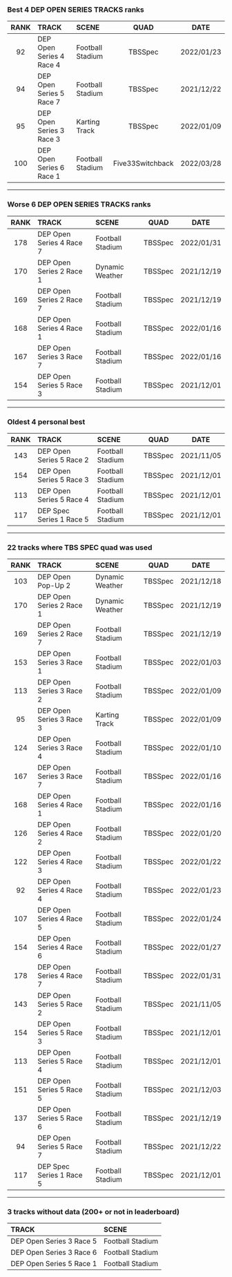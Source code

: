 ### Best 4 DEP OPEN SERIES TRACKS ranks
|RANK|TRACK|SCENE|QUAD|DATE|
|:---:|:---|:---|:---:|:---:|
|92|DEP Open Series 4 Race 4|Football Stadium|TBSSpec|2022/01/23|
|94|DEP Open Series 5 Race 7|Football Stadium|TBSSpec|2021/12/22|
|95|DEP Open Series 3 Race 3|Karting Track|TBSSpec|2022/01/09|
|100|DEP Open Series 6 Race 1|Football Stadium|Five33Switchback|2022/03/28|
---
### Worse 6 DEP OPEN SERIES TRACKS ranks
|RANK|TRACK|SCENE|QUAD|DATE|
|:---:|:---|:---|:---:|:---:|
|178|DEP Open Series 4 Race 7|Football Stadium|TBSSpec|2022/01/31|
|170|DEP Open Series 2 Race 1|Dynamic Weather|TBSSpec|2021/12/19|
|169|DEP Open Series 2 Race 7|Football Stadium|TBSSpec|2021/12/19|
|168|DEP Open Series 4 Race 1|Football Stadium|TBSSpec|2022/01/16|
|167|DEP Open Series 3 Race 7|Football Stadium|TBSSpec|2022/01/16|
|154|DEP Open Series 5 Race 3|Football Stadium|TBSSpec|2021/12/01|
---
### Oldest 4 personal best
|RANK|TRACK|SCENE|QUAD|DATE|
|:---:|:---|:---|:---:|:---:|
|143|DEP Open Series 5 Race 2|Football Stadium|TBSSpec|2021/11/05|
|154|DEP Open Series 5 Race 3|Football Stadium|TBSSpec|2021/12/01|
|113|DEP Open Series 5 Race 4|Football Stadium|TBSSpec|2021/12/01|
|117|DEP Spec Series 1 Race 5|Football Stadium|TBSSpec|2021/12/01|
---
### 22 tracks where TBS SPEC quad was used
|RANK|TRACK|SCENE|QUAD|DATE|
|:---:|:---|:---|:---:|:---:|
|103|DEP Open Pop-Up 2|Dynamic Weather|TBSSpec|2021/12/18|
|170|DEP Open Series 2 Race 1|Dynamic Weather|TBSSpec|2021/12/19|
|169|DEP Open Series 2 Race 7|Football Stadium|TBSSpec|2021/12/19|
|153|DEP Open Series 3 Race 1|Football Stadium|TBSSpec|2022/01/03|
|113|DEP Open Series 3 Race 2|Football Stadium|TBSSpec|2022/01/09|
|95|DEP Open Series 3 Race 3|Karting Track|TBSSpec|2022/01/09|
|124|DEP Open Series 3 Race 4|Football Stadium|TBSSpec|2022/01/10|
|167|DEP Open Series 3 Race 7|Football Stadium|TBSSpec|2022/01/16|
|168|DEP Open Series 4 Race 1|Football Stadium|TBSSpec|2022/01/16|
|126|DEP Open Series 4 Race 2|Football Stadium|TBSSpec|2022/01/20|
|122|DEP Open Series 4 Race 3|Football Stadium|TBSSpec|2022/01/22|
|92|DEP Open Series 4 Race 4|Football Stadium|TBSSpec|2022/01/23|
|107|DEP Open Series 4 Race 5|Football Stadium|TBSSpec|2022/01/24|
|154|DEP Open Series 4 Race 6|Football Stadium|TBSSpec|2022/01/27|
|178|DEP Open Series 4 Race 7|Football Stadium|TBSSpec|2022/01/31|
|143|DEP Open Series 5 Race 2|Football Stadium|TBSSpec|2021/11/05|
|154|DEP Open Series 5 Race 3|Football Stadium|TBSSpec|2021/12/01|
|113|DEP Open Series 5 Race 4|Football Stadium|TBSSpec|2021/12/01|
|151|DEP Open Series 5 Race 5|Football Stadium|TBSSpec|2021/12/03|
|137|DEP Open Series 5 Race 6|Football Stadium|TBSSpec|2021/12/19|
|94|DEP Open Series 5 Race 7|Football Stadium|TBSSpec|2021/12/22|
|117|DEP Spec Series 1 Race 5|Football Stadium|TBSSpec|2021/12/01|
---
### 3 tracks without data (200+ or not in leaderboard)
|TRACK|SCENE|
|:---|:---|
|DEP Open Series 3 Race 5|Football Stadium|
|DEP Open Series 3 Race 6|Football Stadium|
|DEP Open Series 5 Race 1|Football Stadium|
